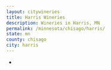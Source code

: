 ```yaml
---
layout: citywineries
title: Harris Wineries
description: Wineries in Harris, MN
permalink: /minnesota/chisago/harris/
state: mn
county: chisago
city: harris
---
```

-
